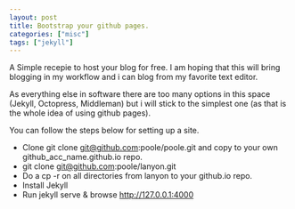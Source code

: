 ```yaml
---
layout: post
title: Bootstrap your github pages.
categories: ["misc"]
tags: ["jekyll"]
---
```


A Simple recepie to host your blog for free. I am hoping that this will bring blogging in my workflow and i can blog from my favorite text editor.

As everything else in software there are too many options in this space (Jekyll, Octopress, Middleman) but i will stick to the simplest one (as that is the whole idea of using github pages).

You can follow the steps below for setting up a site.

* Clone git clone git@github.com:poole/poole.git and copy to your own github_acc_name.github.io repo.
* git clone git@github.com:poole/lanyon.git 
* Do a cp -r on all directories from lanyon to your github.io repo.
* Install Jekyll
* Run jekyll serve &amp; browse http://127.0.0.1:4000
